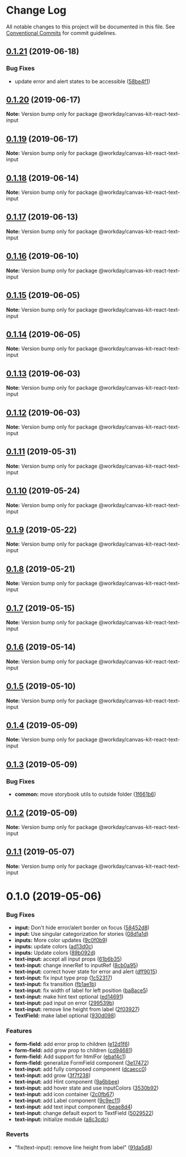 # Change Log

All notable changes to this project will be documented in this file.
See [Conventional Commits](https://conventionalcommits.org) for commit guidelines.

## [0.1.21](https://ghe.megaleo.com/design/canvas-kit-react/tree/master/modules/canvas-kit-react-text-input/compare/@workday/canvas-kit-react-text-input@0.1.20...@workday/canvas-kit-react-text-input@0.1.21) (2019-06-18)


### Bug Fixes

* update error and alert states to be accessible ([58be4f1](https://ghe.megaleo.com/design/canvas-kit-react/tree/master/modules/canvas-kit-react-text-input/commits/58be4f1))





## [0.1.20](https://ghe.megaleo.com/design/canvas-kit-react/tree/master/modules/canvas-kit-react-text-input/compare/@workday/canvas-kit-react-text-input@0.1.19...@workday/canvas-kit-react-text-input@0.1.20) (2019-06-17)

**Note:** Version bump only for package @workday/canvas-kit-react-text-input





## [0.1.19](https://ghe.megaleo.com/design/canvas-kit-react/tree/master/modules/canvas-kit-react-text-input/compare/@workday/canvas-kit-react-text-input@0.1.18...@workday/canvas-kit-react-text-input@0.1.19) (2019-06-17)

**Note:** Version bump only for package @workday/canvas-kit-react-text-input





## [0.1.18](https://ghe.megaleo.com/design/canvas-kit-react/tree/master/modules/canvas-kit-react-text-input/compare/@workday/canvas-kit-react-text-input@0.1.17...@workday/canvas-kit-react-text-input@0.1.18) (2019-06-14)

**Note:** Version bump only for package @workday/canvas-kit-react-text-input





## [0.1.17](https://ghe.megaleo.com/design/canvas-kit-react/tree/master/modules/canvas-kit-react-text-input/compare/@workday/canvas-kit-react-text-input@0.1.16...@workday/canvas-kit-react-text-input@0.1.17) (2019-06-13)

**Note:** Version bump only for package @workday/canvas-kit-react-text-input





## [0.1.16](https://ghe.megaleo.com/design/canvas-kit-react/tree/master/modules/canvas-kit-react-text-input/compare/@workday/canvas-kit-react-text-input@0.1.15...@workday/canvas-kit-react-text-input@0.1.16) (2019-06-10)

**Note:** Version bump only for package @workday/canvas-kit-react-text-input





## [0.1.15](https://ghe.megaleo.com/design/canvas-kit-react/tree/master/modules/canvas-kit-react-text-input/compare/@workday/canvas-kit-react-text-input@0.1.14...@workday/canvas-kit-react-text-input@0.1.15) (2019-06-05)

**Note:** Version bump only for package @workday/canvas-kit-react-text-input





## [0.1.14](https://ghe.megaleo.com/design/canvas-kit-react/tree/master/modules/canvas-kit-react-text-input/compare/@workday/canvas-kit-react-text-input@0.1.13...@workday/canvas-kit-react-text-input@0.1.14) (2019-06-05)

**Note:** Version bump only for package @workday/canvas-kit-react-text-input





## [0.1.13](https://ghe.megaleo.com/design/canvas-kit-react/tree/master/modules/canvas-kit-react-text-input/compare/@workday/canvas-kit-react-text-input@0.1.12...@workday/canvas-kit-react-text-input@0.1.13) (2019-06-03)

**Note:** Version bump only for package @workday/canvas-kit-react-text-input





## [0.1.12](https://ghe.megaleo.com/design/canvas-kit-react/tree/master/modules/canvas-kit-react-text-input/compare/@workday/canvas-kit-react-text-input@0.1.11...@workday/canvas-kit-react-text-input@0.1.12) (2019-06-03)

**Note:** Version bump only for package @workday/canvas-kit-react-text-input





## [0.1.11](https://ghe.megaleo.com/design/canvas-kit-react/tree/master/modules/canvas-kit-react-text-input/compare/@workday/canvas-kit-react-text-input@0.1.10...@workday/canvas-kit-react-text-input@0.1.11) (2019-05-31)

**Note:** Version bump only for package @workday/canvas-kit-react-text-input





## [0.1.10](https://ghe.megaleo.com/design/canvas-kit-react/tree/master/modules/canvas-kit-react-text-input/compare/@workday/canvas-kit-react-text-input@0.1.9...@workday/canvas-kit-react-text-input@0.1.10) (2019-05-24)

**Note:** Version bump only for package @workday/canvas-kit-react-text-input





## [0.1.9](https://ghe.megaleo.com/design/canvas-kit-react/tree/master/modules/canvas-kit-react-text-input/compare/@workday/canvas-kit-react-text-input@0.1.8...@workday/canvas-kit-react-text-input@0.1.9) (2019-05-22)

**Note:** Version bump only for package @workday/canvas-kit-react-text-input





## [0.1.8](https://ghe.megaleo.com/design/canvas-kit-react/tree/master/modules/canvas-kit-react-text-input/compare/@workday/canvas-kit-react-text-input@0.1.7...@workday/canvas-kit-react-text-input@0.1.8) (2019-05-21)

**Note:** Version bump only for package @workday/canvas-kit-react-text-input





## [0.1.7](https://ghe.megaleo.com/design/canvas-kit-react/tree/master/modules/canvas-kit-react-text-input/compare/@workday/canvas-kit-react-text-input@0.1.6...@workday/canvas-kit-react-text-input@0.1.7) (2019-05-15)

**Note:** Version bump only for package @workday/canvas-kit-react-text-input





## [0.1.6](https://ghe.megaleo.com/design/canvas-kit-react/tree/master/modules/canvas-kit-react-text-input/compare/@workday/canvas-kit-react-text-input@0.1.5...@workday/canvas-kit-react-text-input@0.1.6) (2019-05-14)

**Note:** Version bump only for package @workday/canvas-kit-react-text-input





## [0.1.5](https://ghe.megaleo.com/design/canvas-kit-react/tree/master/modules/canvas-kit-react-text-input/compare/@workday/canvas-kit-react-text-input@0.1.4...@workday/canvas-kit-react-text-input@0.1.5) (2019-05-10)

**Note:** Version bump only for package @workday/canvas-kit-react-text-input





## [0.1.4](https://ghe.megaleo.com/design/canvas-kit-react/tree/master/modules/canvas-kit-react-text-input/compare/@workday/canvas-kit-react-text-input@0.1.3...@workday/canvas-kit-react-text-input@0.1.4) (2019-05-09)

**Note:** Version bump only for package @workday/canvas-kit-react-text-input





## [0.1.3](https://ghe.megaleo.com/design/canvas-kit-react/tree/master/modules/canvas-kit-react-text-input/compare/@workday/canvas-kit-react-text-input@0.1.2...@workday/canvas-kit-react-text-input@0.1.3) (2019-05-09)


### Bug Fixes

* **common:** move storybook utils to outside folder ([1f661b6](https://ghe.megaleo.com/design/canvas-kit-react/tree/master/modules/canvas-kit-react-text-input/commits/1f661b6))





## [0.1.2](https://ghe.megaleo.com/design/canvas-kit-react/tree/master/modules/canvas-kit-react-text-input/compare/@workday/canvas-kit-react-text-input@0.1.1...@workday/canvas-kit-react-text-input@0.1.2) (2019-05-09)

**Note:** Version bump only for package @workday/canvas-kit-react-text-input





## [0.1.1](https://ghe.megaleo.com/design/canvas-kit-react/tree/master/modules/canvas-kit-react-text-input/compare/@workday/canvas-kit-react-text-input@0.1.0...@workday/canvas-kit-react-text-input@0.1.1) (2019-05-07)

**Note:** Version bump only for package @workday/canvas-kit-react-text-input





# 0.1.0 (2019-05-06)


### Bug Fixes

* **input:** Don't hide error/alert border on focus ([58452d8](https://ghe.megaleo.com/design/canvas-kit-react/tree/master/modules/canvas-kit-react-text-input/commits/58452d8))
* **input:** Use singular categorization for stories ([08d1a1d](https://ghe.megaleo.com/design/canvas-kit-react/tree/master/modules/canvas-kit-react-text-input/commits/08d1a1d))
* **inputs:** More color updates ([9c0f0b9](https://ghe.megaleo.com/design/canvas-kit-react/tree/master/modules/canvas-kit-react-text-input/commits/9c0f0b9))
* **inputs:** update colors ([ad13d0c](https://ghe.megaleo.com/design/canvas-kit-react/tree/master/modules/canvas-kit-react-text-input/commits/ad13d0c))
* **inputs:** Update colors ([89b092d](https://ghe.megaleo.com/design/canvas-kit-react/tree/master/modules/canvas-kit-react-text-input/commits/89b092d))
* **text-input:** accept all input props ([61b6b35](https://ghe.megaleo.com/design/canvas-kit-react/tree/master/modules/canvas-kit-react-text-input/commits/61b6b35))
* **text-input:** change innerRef to inputRef ([8cb0a95](https://ghe.megaleo.com/design/canvas-kit-react/tree/master/modules/canvas-kit-react-text-input/commits/8cb0a95))
* **text-input:** correct hover state for error and alert ([dff9015](https://ghe.megaleo.com/design/canvas-kit-react/tree/master/modules/canvas-kit-react-text-input/commits/dff9015))
* **text-input:** fix input type prop ([1c52317](https://ghe.megaleo.com/design/canvas-kit-react/tree/master/modules/canvas-kit-react-text-input/commits/1c52317))
* **text-input:** fix transition ([fb1ae1b](https://ghe.megaleo.com/design/canvas-kit-react/tree/master/modules/canvas-kit-react-text-input/commits/fb1ae1b))
* **text-input:** fix width of label for left position ([ba8ace5](https://ghe.megaleo.com/design/canvas-kit-react/tree/master/modules/canvas-kit-react-text-input/commits/ba8ace5))
* **text-input:** make hint text optional ([ed14691](https://ghe.megaleo.com/design/canvas-kit-react/tree/master/modules/canvas-kit-react-text-input/commits/ed14691))
* **text-input:** pad input on error ([299539b](https://ghe.megaleo.com/design/canvas-kit-react/tree/master/modules/canvas-kit-react-text-input/commits/299539b))
* **text-input:** remove line height from label ([2f03927](https://ghe.megaleo.com/design/canvas-kit-react/tree/master/modules/canvas-kit-react-text-input/commits/2f03927))
* **TextField:** make label optional ([930d098](https://ghe.megaleo.com/design/canvas-kit-react/tree/master/modules/canvas-kit-react-text-input/commits/930d098))


### Features

* **form-field:** add error prop to children ([e12d1f6](https://ghe.megaleo.com/design/canvas-kit-react/tree/master/modules/canvas-kit-react-text-input/commits/e12d1f6))
* **form-field:** add grow prop to children ([cd94681](https://ghe.megaleo.com/design/canvas-kit-react/tree/master/modules/canvas-kit-react-text-input/commits/cd94681))
* **form-field:** Add support for htmlFor ([ebaf4c1](https://ghe.megaleo.com/design/canvas-kit-react/tree/master/modules/canvas-kit-react-text-input/commits/ebaf4c1))
* **form-field:** generalize FormField component ([3e17472](https://ghe.megaleo.com/design/canvas-kit-react/tree/master/modules/canvas-kit-react-text-input/commits/3e17472))
* **text-input:** add fully composed component ([dcaecc0](https://ghe.megaleo.com/design/canvas-kit-react/tree/master/modules/canvas-kit-react-text-input/commits/dcaecc0))
* **text-input:** add grow ([3f7f238](https://ghe.megaleo.com/design/canvas-kit-react/tree/master/modules/canvas-kit-react-text-input/commits/3f7f238))
* **text-input:** add Hint component ([9a6bbee](https://ghe.megaleo.com/design/canvas-kit-react/tree/master/modules/canvas-kit-react-text-input/commits/9a6bbee))
* **text-input:** add hover state and use inputColors ([3530b92](https://ghe.megaleo.com/design/canvas-kit-react/tree/master/modules/canvas-kit-react-text-input/commits/3530b92))
* **text-input:** add icon container ([2c0fb67](https://ghe.megaleo.com/design/canvas-kit-react/tree/master/modules/canvas-kit-react-text-input/commits/2c0fb67))
* **text-input:** add Label component ([9c9ec11](https://ghe.megaleo.com/design/canvas-kit-react/tree/master/modules/canvas-kit-react-text-input/commits/9c9ec11))
* **text-input:** add text input component ([beae8d4](https://ghe.megaleo.com/design/canvas-kit-react/tree/master/modules/canvas-kit-react-text-input/commits/beae8d4))
* **text-input:** change default export to TextField ([5029522](https://ghe.megaleo.com/design/canvas-kit-react/tree/master/modules/canvas-kit-react-text-input/commits/5029522))
* **text-input:** initialize module ([a8c3cdc](https://ghe.megaleo.com/design/canvas-kit-react/tree/master/modules/canvas-kit-react-text-input/commits/a8c3cdc))


### Reverts

* "fix(text-input): remove line height from label" ([91da5d8](https://ghe.megaleo.com/design/canvas-kit-react/tree/master/modules/canvas-kit-react-text-input/commits/91da5d8))
